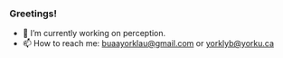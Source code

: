 ### Greetings!
- 🔭 I’m currently working on perception.
- 📫 How to reach me: buaayorklau@gmail.com or yorklyb@yorku.ca


<!--![GitHub Stats](https://github-readme-stats.vercel.app/api?username=yorklyb&theme=radical)

**yorklyb/yorklyb** is a ✨ _special_ ✨ repository because its `README.md` (this file) appears on your GitHub profile.

Here are some ideas to get you started:

- 🔭 I’m currently working on ...
- 🌱 I’m currently learning ...
- 👯 I’m looking to collaborate on ...
- 🤔 I’m looking for help with ...
- 💬 Ask me about ...
- 📫 How to reach me: ...
- 😄 Pronouns: ...
- ⚡ Fun fact: ...
-->
